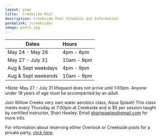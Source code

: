 ```yaml
---
layout: page
title:  Creekside Pool
description: Creekside Pool Schedule and Information
permalink: /creekside/
image: pool2.jpg
---
```

| Dates               | Hours       |
| ------------------- |:----------- |
| May 24 - May 26     | 4pm - 8pm   |
| May 27 - July 31    | 10am - 9pm  |
| Aug & Sept weekdays | 4pm - 9pm   |
| Aug & Sept weekends | 10am - 9pm  |

*Note: May 27 - July 31 lifeguard does not arrive until 1:00pm.  Anyone under 18 years of age must be accompanied by an adult.

​Join Willow Creeks very own water aerobics class, Aqua Splash!  This class meets every Thursday at 7:00pm at Creekside and is $5 per session taught by certified instructor, Shari Hawley. Email [shariwawley@gmail.com](mailto:shariwawley@gmail.com) for more info.


For information about reserving either Overlook or Creekside pools for a private party, [click here](http://nebula.wsimg.com/630e15fd0f2c4f909b134c114d4aa242?AccessKeyId=E17D758A457B6B0CACDE&disposition=0&alloworigin=1).